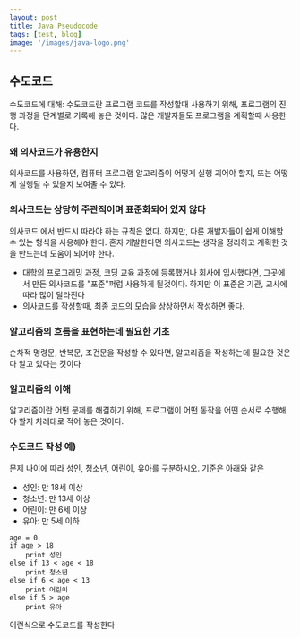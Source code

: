 ```yaml
---
layout: post
title: Java Pseudocode
tags: [test, blog]
image: '/images/java-logo.png'
---
```


## 수도코드
수도코드에 대해: 수도코드란 프로그램 코드를 작성할때 사용하기 위해, 프로그램의 진행 과정을 단계별로 기록해 놓은 것이다. 많은 개발자들도 프로그램을 계획할때 사용한다.

### 왜 의사코드가 유용한지
의사코드를 사용하면, 컴퓨터 프로그램 알고리즘이 어떻게 실행 괴어야 할지, 또는 어떻게 실행될 수 있을지 보여줄 수 있다.

### 의사코드는 상당히 주관적이며 표준화되어 있지 않다
의사코드 에서 반드시 따라야 하는 규칙은 없다. 하지만, 다른 개발자들이 쉽게 이해할 수 있는 형식을 사용해야 한다. 혼자 개발한다면 의사코드는 생각을 정리하고 계획한 것을 만드는데 도움이 되어야 한다.
* 대학의 프로그래밍 과정, 코딩 교육 과정에 등록했거나 회사에 입사했다면, 그곳에서 만든 의사코드를 "포준"퍼럼 사용하게 될것이다. 하지만 이 표준은 기관, 교사에 따라 많이 달라진다
* 의사코드를 작성할때, 최종 코드의 모습을 상상하면서 작성하면 좋다.

### 알고리즘의 흐름을 표현하는데 필요한 기초
순차적 명령문, 반복문, 조건문을 작성할 수 있다면, 알고리즘을 작성하는데 필요한 것은 다 알고 있다는 것이다

### 알고리즘의 이해
알고리즘이란 어떤 문제를 해결하기 위해, 프로그램이 어떤 동작을 어떤 순서로 수행해야 할지 차례대로 적어 놓은 것이다.

### 수도코드 작성 예)
문제
나이에 따라 성인, 청소년, 어린이, 유아를 구분하시오. 기준은 아래와 같은
* 성인: 만 18세 이상
* 청소년: 만 13세 이상
* 어린이: 만 6세 이상
* 유아: 만 5세 이하

```
age = 0
if age > 18
    print 성인
else if 13 < age < 18
    print 청소년
else if 6 < age < 13
    print 어린이
else if 5 > age
    print 유아
```
이런식으로 수도코드를 작성한다

